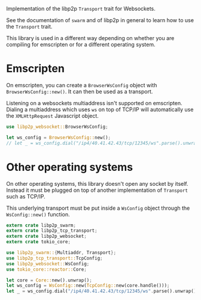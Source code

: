 Implementation of the libp2p `Transport` trait for Websockets.

See the documentation of `swarm` and of libp2p in general to learn how to use the `Transport`
trait.

This library is used in a different way depending on whether you are compiling for emscripten
or for a different operating system.

# Emscripten

On emscripten, you can create a `BrowserWsConfig` object with `BrowserWsConfig::new()`. It can
then be used as a transport.

Listening on a websockets multiaddress isn't supported on emscripten. Dialing a multiaddress
which uses `ws` on top of TCP/IP will automatically use the `XMLHttpRequest` Javascript object.

```rust
use libp2p_websocket::BrowserWsConfig;

let ws_config = BrowserWsConfig::new();
// let _ = ws_config.dial("/ip4/40.41.42.43/tcp/12345/ws".parse().unwrap());
```

# Other operating systems

On other operating systems, this library doesn't open any socket by itself. Instead it must be
plugged on top of another implementation of `Transport` such as TCP/IP.

This underlying transport must be put inside a `WsConfig` object through the
`WsConfig::new()` function.

```rust
extern crate libp2p_swarm;
extern crate libp2p_tcp_transport;
extern crate libp2p_websocket;
extern crate tokio_core;

use libp2p_swarm::{Multiaddr, Transport};
use libp2p_tcp_transport::TcpConfig;
use libp2p_websocket::WsConfig;
use tokio_core::reactor::Core;

let core = Core::new().unwrap();
let ws_config = WsConfig::new(TcpConfig::new(core.handle()));
let _ = ws_config.dial("/ip4/40.41.42.43/tcp/12345/ws".parse().unwrap());
```
